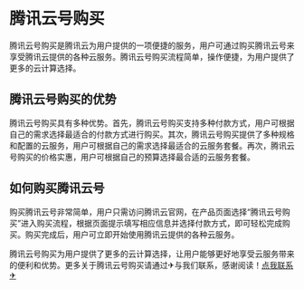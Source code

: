 # 腾讯云号购买

腾讯云号购买是腾讯云为用户提供的一项便捷的服务，用户可通过购买腾讯云号来享受腾讯云提供的各种云服务。腾讯云号购买流程简单，操作便捷，为用户提供了更多的云计算选择。

## 腾讯云号购买的优势

腾讯云号购买具有多种优势。首先，腾讯云号购买支持多种付款方式，用户可根据自己的需求选择最适合的付款方式进行购买。其次，腾讯云号购买提供了多种规格和配置的云服务，用户可根据自己的需求选择最适合的云服务套餐。再次，腾讯云号购买的价格实惠，用户可根据自己的预算选择最合适的云服务套餐。

## 如何购买腾讯云号

购买腾讯云号非常简单，用户只需访问腾讯云官网，在产品页面选择“腾讯云号购买”进入购买流程，根据页面提示填写相应信息并选择付款方式，即可轻松完成购买。购买完成后，用户可立即开始使用腾讯云提供的各种云服务。

腾讯云号购买为用户提供了更多的云计算选择，让用户能够更好地享受云服务带来的便利和优势。更多关于腾讯云号购买请通过✈与我们联系，感谢阅读！[点我联系✈](https://file.k02.cc)